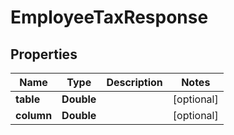 

# EmployeeTaxResponse


## Properties

| Name | Type | Description | Notes |
|------------ | ------------- | ------------- | -------------|
|**table** | **Double** |  |  [optional] |
|**column** | **Double** |  |  [optional] |



